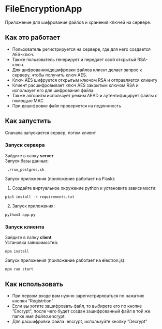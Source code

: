 # FileEncryptionApp
Приложение для шифрование файлов и хранения ключей на сервере.  
## Как это работает
 * Пользователь регистрируется на сервере, где для него создается AES-ключ.
 * Также пользователь генерирует и передает свой открытый RSA-ключ.
 * Для шифрования/дешифровки файлов клиент делает запрос к серверу, чтобы получить ключ AES.
 * Ключ AES шифруется открытым ключом RSA и отправляется клиенту
 * Клиент расшифровывает ключ AES закрытым ключом RSA и использует его для шифрования файла
 * Также алгоритм использует режим AEAD и аутентифицирует файлы с помощью MAC
 * При дешифровке файл проверяется на подлинность
## Как запустить
Сначала запускается сервер, потом клиент
### Запуск сервера
Зайдите в папку  **server**  
Запуск базы данных:
```
 ./run_postgres.sh 
```
Запуск приложения (приложение работает на Flask):  
1) Создайте виртуальное окружение python и установите зависимости:
```
pip3 install -r requirements.txt
```
2) Запуск приложения:
```
python3 app.py
```
### Запуск клиента
Зайдите в папку  **client**  
Установка зависимостей:
```
npm install
```
Запуск приложения (приложение работает на electron.js):
```
npm run start
```

## Как использовать
 * При первом входе вам нужно зарегистрироваться по нажатию кнопки "Registrtion"
 * Если вы хотите зашифровать файл, то выбирете его по кнопке "Encrypt", после чего будет создан зашифрованный файл в той же папке *имя файла*.encrypt
 * Для расшифровки файла .encrypt, используйте кнопку  "Decrypt"
